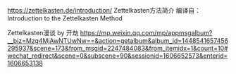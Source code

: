 https://zettelkasten.de/introduction/
Zettelkasten方法简介
编译自：Introduction to the Zettelkasten Method


Zettelkasten漫谈 by 开劫
https://mp.weixin.qq.com/mp/appmsgalbum?__biz=Mzg4MjAwNTUwNw==&action=getalbum&album_id=1448541657456295937&scene=173&from_msgid=2247484083&from_itemidx=1&count=10#wechat_redirect&scene=0&subscene=90&sessionid=1606652573&enterid=1606653138

